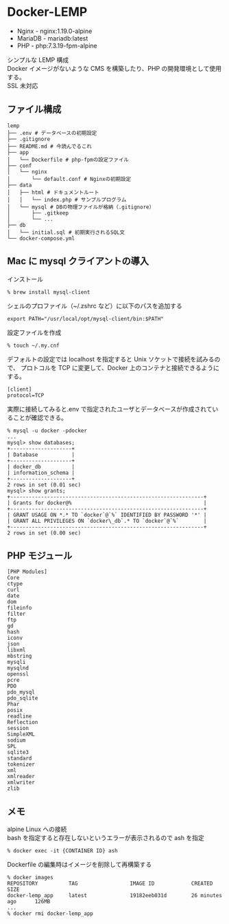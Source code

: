 # Docker-LEMP

- Nginx - nginx:1.19.0-alpine
- MariaDB - mariadb:latest
- PHP - php:7.3.19-fpm-alpine

シンプルな LEMP 構成  
Docker イメージがないような CMS を構築したり、PHP の開発環境として使用する。  
SSL 未対応

## ファイル構成

```
lemp
├── .env # データベースの初期設定
├── .gitignore
├── README.md # 今読んでるこれ
├── app
│   └── Dockerfile # php-fpmの設定ファイル
├── conf
│   └── nginx
│       └── default.conf # Nginxの初期設定
├── data
│   ├── html # ドキュメントルート
│   │   └── index.php # サンプルプログラム
│   └── mysql # DBの物理ファイルが格納（.gitignore）
│       ├── .gitkeep
│       └── ...
├── db
│   └── initial.sql # 初期実行されるSQL文
└── docker-compose.yml
```

## Mac に mysql クライアントの導入

インストール

```shell
% brew install mysql-client
```

シェルのプロファイル（~/.zshrc など）に以下のパスを追加する

```
export PATH="/usr/local/opt/mysql-client/bin:$PATH"
```

設定ファイルを作成

```shell
% touch ~/.my.cnf
```

デフォルトの設定では localhost を指定すると Unix ソケットで接続を試みるので、
プロトコルを TCP に変更して、Docker 上のコンテナと接続できるようにする。

```
[client]
protocol=TCP
```

実際に接続してみると.env で指定されたユーザとデータベースが作成されていることが確認できる。

```shell
% mysql -u docker -pdocker
...
mysql> show databases;
+--------------------+
| Database           |
+--------------------+
| docker_db          |
| information_schema |
+--------------------+
2 rows in set (0.01 sec)
mysql> show grants;
+---------------------------------------------------------------+
| Grants for docker@%                                           |
+---------------------------------------------------------------+
| GRANT USAGE ON *.* TO `docker`@`%` IDENTIFIED BY PASSWORD '*' |
| GRANT ALL PRIVILEGES ON `docker\_db`.* TO `docker`@`%`        |
+---------------------------------------------------------------+
2 rows in set (0.00 sec)
```

## PHP モジュール

```shell
[PHP Modules]
Core
ctype
curl
date
dom
fileinfo
filter
ftp
gd
hash
iconv
json
libxml
mbstring
mysqli
mysqlnd
openssl
pcre
PDO
pdo_mysql
pdo_sqlite
Phar
posix
readline
Reflection
session
SimpleXML
sodium
SPL
sqlite3
standard
tokenizer
xml
xmlreader
xmlwriter
zlib
```

## メモ

alpine Linux への接続  
bash を指定すると存在しないというエラーが表示されるので ash を指定

```shell
% docker exec -it {CONTAINER ID} ash
```

Dockerfile の編集時はイメージを削除して再構築する

```shell
% docker images
REPOSITORY          TAG                 IMAGE ID            CREATED             SIZE
docker-lemp_app     latest              19182eeb031d        26 minutes ago      126MB
...
% docker rmi docker-lemp_app
```
